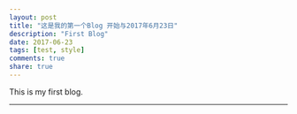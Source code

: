 ```yaml
---
layout: post
title: "这是我的第一个Blog 开始与2017年6月23日"
description: "First Blog"
date: 2017-06-23
tags: [test, style]
comments: true
share: true
---
```


This is my first blog.

---

